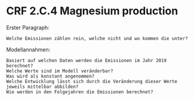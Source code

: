 # CRF 2.C.4 Magnesium production


Erster Paragraph:

    Welche Emissionen zählen rein, welche nicht und wo kommen die unter?

Modellannahmen:

    Basiert auf welchen Daten werden die Emissionen im Jahr 2019 berechnet?
    Welche Werte sind im Modell veränderbar?
    Was wird als konstant angenommen?
    Welche Entwicklung lässt sich durch die Veränderung dieser Werte jeweils mittelbar abbilden?
    Wie werden in den Folgejahren die Emissionen berechnet?

